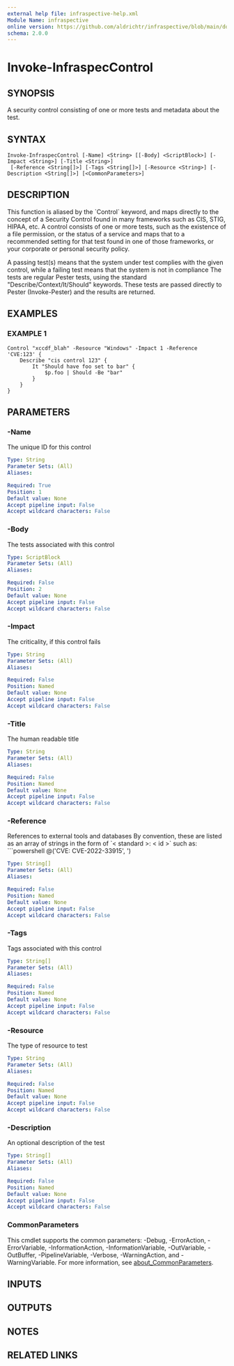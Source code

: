 ```yaml
---
external help file: infraspective-help.xml
Module Name: infraspective
online version: https://github.com/aldrichtr/infraspective/blob/main/docs/help/Invoke-InfraspecControl.md
schema: 2.0.0
---
```


# Invoke-InfraspecControl

## SYNOPSIS
A security control consisting of one or more tests and metadata about the test.

## SYNTAX

```
Invoke-InfraspecControl [-Name] <String> [[-Body] <ScriptBlock>] [-Impact <String>] [-Title <String>]
 [-Reference <String[]>] [-Tags <String[]>] [-Resource <String>] [-Description <String[]>] [<CommonParameters>]
```

## DESCRIPTION
This function is aliased by the \`Control\` keyword, and maps directly to the concept of a Security Control
found in many frameworks such as CIS, STIG, HIPAA, etc. 
A control consists of one or more tests, such as
the existence of a file permission, or the status of a service and maps that to a recommended setting for
that test found in one of those frameworks, or your corporate or personal security policy.

A passing test(s) means that the system under test complies with the given control, while a failing test
means that the system is not in compliance The tests are regular Pester tests, using the standard
"Describe/Context/It/Should" keywords. 
These tests are passed directly to Pester (Invoke-Pester) and the
results are returned.

## EXAMPLES

### EXAMPLE 1
```
Control "xccdf_blah" -Resource "Windows" -Impact 1 -Reference 'CVE:123' {
    Describe "cis control 123" {
        It "Should have foo set to bar" {
            $p.foo | Should -Be "bar"
        }
    }
}
```

## PARAMETERS

### -Name
The unique ID for this control

```yaml
Type: String
Parameter Sets: (All)
Aliases:

Required: True
Position: 1
Default value: None
Accept pipeline input: False
Accept wildcard characters: False
```

### -Body
The tests associated with this control

```yaml
Type: ScriptBlock
Parameter Sets: (All)
Aliases:

Required: False
Position: 2
Default value: None
Accept pipeline input: False
Accept wildcard characters: False
```

### -Impact
The criticality, if this control fails

```yaml
Type: String
Parameter Sets: (All)
Aliases:

Required: False
Position: Named
Default value: None
Accept pipeline input: False
Accept wildcard characters: False
```

### -Title
The human readable title

```yaml
Type: String
Parameter Sets: (All)
Aliases:

Required: False
Position: Named
Default value: None
Accept pipeline input: False
Accept wildcard characters: False
```

### -Reference
References to external tools and databases
By convention, these are listed as an array of strings in the form of \`\< standard \>: \< id \>\` such as:
\`\`\`powershell
@('CVE: CVE-2022-33915', ')

```yaml
Type: String[]
Parameter Sets: (All)
Aliases:

Required: False
Position: Named
Default value: None
Accept pipeline input: False
Accept wildcard characters: False
```

### -Tags
Tags associated with this control

```yaml
Type: String[]
Parameter Sets: (All)
Aliases:

Required: False
Position: Named
Default value: None
Accept pipeline input: False
Accept wildcard characters: False
```

### -Resource
The type of resource to test

```yaml
Type: String
Parameter Sets: (All)
Aliases:

Required: False
Position: Named
Default value: None
Accept pipeline input: False
Accept wildcard characters: False
```

### -Description
An optional description of the test

```yaml
Type: String[]
Parameter Sets: (All)
Aliases:

Required: False
Position: Named
Default value: None
Accept pipeline input: False
Accept wildcard characters: False
```

### CommonParameters
This cmdlet supports the common parameters: -Debug, -ErrorAction, -ErrorVariable, -InformationAction, -InformationVariable, -OutVariable, -OutBuffer, -PipelineVariable, -Verbose, -WarningAction, and -WarningVariable. For more information, see [about_CommonParameters](http://go.microsoft.com/fwlink/?LinkID=113216).

## INPUTS

## OUTPUTS

## NOTES

## RELATED LINKS
